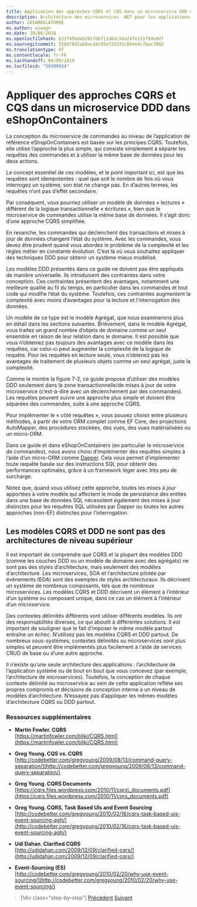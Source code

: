```yaml
---
title: Application des approches CQRS et CQS dans un microservice DDD dans eShopOnContainers
description: Architecture des microservices .NET pour les applications .NET conteneurisées | Comprendre la façon dont CQRS est implémenté dans le microservice Ordering de l’application eShopOnContainers.
author: CESARDELATORRE
ms.author: wiwagn
ms.date: 10/08/2018
ms.openlocfilehash: b33f49bdeb20176b711d6dc50a247e131f9de9d7
ms.sourcegitcommit: 558d78d2a68acd4c95ef23231c8b4e4c7bac3902
ms.translationtype: HT
ms.contentlocale: fr-FR
ms.lasthandoff: 04/09/2019
ms.locfileid: "59309834"
---
```

# <a name="apply-cqrs-and-cqs-approaches-in-a-ddd-microservice-in-eshoponcontainers"></a>Appliquer des approches CQRS et CQS dans un microservice DDD dans eShopOnContainers

La conception du microservice de commandes au niveau de l’application de référence eShopOnContainers est basée sur les principes CQRS. Toutefois, elle utilise l’approche la plus simple, qui consiste simplement à séparer les requêtes des commandes et à utiliser la même base de données pour les deux actions.

Le concept essentiel de ces modèles, et le point important ici, est que les requêtes sont idempotentes : quel que soit le nombre de fois où vous interrogez un système, son état ne change pas. En d’autres termes, les requêtes n’ont pas d’effet secondaire.

Par conséquent, vous pourriez utiliser un modèle de données « lectures » différent de la logique transactionnelle « écritures », bien que le microservice de commandes utilise la même base de données. Il s’agit donc d’une approche CQRS simplifiée.

En revanche, les commandes qui déclenchent des transactions et mises à jour de données changent l’état du système. Avec les commandes, vous devez être prudent quand vous abordez le problème de la complexité et les règles métier en constante évolution. C’est là où vous souhaitez appliquer des techniques DDD pour obtenir un système mieux modélisé.

Les modèles DDD présentés dans ce guide ne doivent pas être appliqués de manière universelle. Ils introduisent des contraintes dans votre conception. Ces contraintes présentent des avantages, notamment une meilleure qualité au fil du temps, en particulier dans les commandes et tout code qui modifie l’état du système. Toutefois, ces contraintes augmentent la complexité avec moins d’avantages pour la lecture et l’interrogation des données.

Un modèle de ce type est le modèle Agrégat, que nous examinerons plus en détail dans les sections suivantes. Brièvement, dans le modèle Agrégat, vous traitez un grand nombre d’objets de domaine comme un seul ensemble en raison de leur relation dans le domaine. Il est possible que vous n’obteniez pas toujours des avantages avec ce modèle dans les requêtes, car celui-ci peut augmenter la complexité de la logique de requête. Pour les requêtes en lecture seule, vous n’obtenez pas les avantages de traitement de plusieurs objets comme un seul agrégat, juste la complexité.

Comme le montre la figure 7-2, ce guide propose d’utiliser des modèles DDD seulement dans la zone transactionnelle/de mises à jour de votre microservice (c’est-à-dire avec un déclenchement par des commandes). Les requêtes peuvent suivre une approche plus simple et doivent être séparées des commandes, suite à une approche CQRS.

Pour implémenter le « côté requêtes », vous pouvez choisir entre plusieurs méthodes, à partir de votre ORM complet comme EF Core, des projections AutoMapper, des procédures stockées, des vues, des vues matérialisées ou un micro-ORM.

Dans ce guide et dans eShopOnContainers (en particulier le microservice de commandes), nous avons choisi d’implémenter des requêtes simples à l’aide d’un micro-ORM comme [Dapper](https://github.com/StackExchange/dapper-dot-net). Cela vous permet d’implémenter toute requête basée sur des instructions SQL pour obtenir des performances optimales, grâce à un framework léger avec très peu de surcharge.

Notez que, quand vous utilisez cette approche, toutes les mises à jour apportées à votre modèle qui affectent le mode de persistance des entités dans une base de données SQL nécessitent également des mises à jour distinctes pour les requêtes SQL utilisées par Dapper ou toutes les autres approches (non-EF) distinctes pour l’interrogation.

## <a name="cqrs-and-ddd-patterns-are-not-top-level-architectures"></a>Les modèles CQRS et DDD ne sont pas des architectures de niveau supérieur

Il est important de comprendre que CQRS et la plupart des modèles DDD (comme les couches DDD ou un modèle de domaine avec des agrégats) ne sont pas des styles d’architecture, mais seulement des modèles d’architecture. Les microservices, SOA et l’architecture pilotée par événements (EDA) sont des exemples de styles architecturaux. Ils décrivent un système de nombreux composants, tels que de nombreux microservices. Les modèles CQRS et DDD décrivent un élément à l’intérieur d’un système ou composant unique, dans ce cas un élément à l’intérieur d’un microservice.

Des contextes délimités différents vont utiliser différents modèles. Ils ont des responsabilités diverses, ce qui aboutit à différentes solutions. Il est important de souligner que le fait d’imposer le même modèle partout entraîne un échec. N’utilisez pas les modèles CQRS et DDD partout. De nombreux sous-systèmes, contextes délimités ou microservices sont plus simples et peuvent être implémentés plus facilement à l’aide de services CRUD de base ou d’une autre approche.

Il n’existe qu’une seule architecture des applications : l’architecture de l’application système ou de bout en bout que vous concevez (par exemple, l’architecture de microservices). Toutefois, la conception de chaque contexte délimité ou microservice au sein de cette application reflète ses propres compromis et décisions de conception interne à un niveau de modèles d’architecture. N’essayez pas d’appliquer les mêmes modèles d’architecture CQRS ou DDD partout.

### <a name="additional-resources"></a>Ressources supplémentaires

- **Martin Fowler. CQRS** \
  [https://martinfowler.com/bliki/CQRS.html](https://martinfowler.com/bliki/CQRS.html)

- **Greg Young. CQS vs. CQRS** \
  [http://codebetter.com/gregyoung/2009/08/13/command-query-separation/](http://codebetter.com/gregyoung/2009/08/13/command-query-separation/)

- **Greg Young. CQRS Documents** \
  [https://cqrs.files.wordpress.com/2010/11/cqrs\_documents.pdf](https://cqrs.files.wordpress.com/2010/11/cqrs_documents.pdf)

- **Greg Young. CQRS, Task Based UIs and Event Sourcing** \
  [http://codebetter.com/gregyoung/2010/02/16/cqrs-task-based-uis-event-sourcing-agh/](http://codebetter.com/gregyoung/2010/02/16/cqrs-task-based-uis-event-sourcing-agh/)

- **Udi Dahan. Clarified CQRS** \
  [http://udidahan.com/2009/12/09/clarified-cqrs/](http://udidahan.com/2009/12/09/clarified-cqrs/)

- **Event-Sourcing (ES)** \
  [http://codebetter.com/gregyoung/2010/02/20/why-use-event-sourcing/](http://codebetter.com/gregyoung/2010/02/20/why-use-event-sourcing/)

>[!div class="step-by-step"]
>[Précédent](apply-simplified-microservice-cqrs-ddd-patterns.md)
>[Suivant](cqrs-microservice-reads.md)
